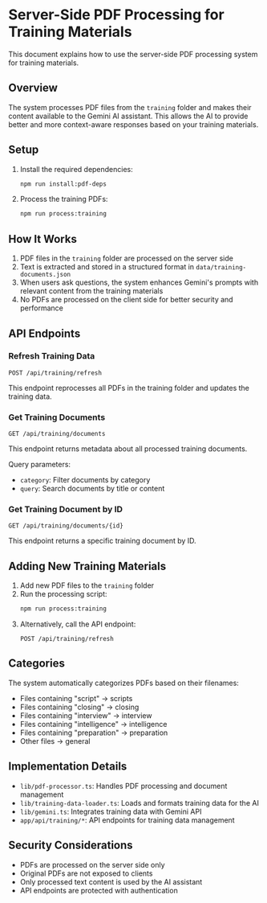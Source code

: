 # Server-Side PDF Processing for Training Materials

This document explains how to use the server-side PDF processing system for training materials.

## Overview

The system processes PDF files from the `training` folder and makes their content available to the Gemini AI assistant. This allows the AI to provide better and more context-aware responses based on your training materials.

## Setup

1. Install the required dependencies:
   ```bash
   npm run install:pdf-deps
   ```

2. Process the training PDFs:
   ```bash
   npm run process:training
   ```

## How It Works

1. PDF files in the `training` folder are processed on the server side
2. Text is extracted and stored in a structured format in `data/training-documents.json`
3. When users ask questions, the system enhances Gemini's prompts with relevant content from the training materials
4. No PDFs are processed on the client side for better security and performance

## API Endpoints

### Refresh Training Data

```
POST /api/training/refresh
```

This endpoint reprocesses all PDFs in the training folder and updates the training data.

### Get Training Documents

```
GET /api/training/documents
```

This endpoint returns metadata about all processed training documents.

Query parameters:
- `category`: Filter documents by category
- `query`: Search documents by title or content

### Get Training Document by ID

```
GET /api/training/documents/{id}
```

This endpoint returns a specific training document by ID.

## Adding New Training Materials

1. Add new PDF files to the `training` folder
2. Run the processing script:
   ```bash
   npm run process:training
   ```
3. Alternatively, call the API endpoint:
   ```
   POST /api/training/refresh
   ```

## Categories

The system automatically categorizes PDFs based on their filenames:

- Files containing "script" → scripts
- Files containing "closing" → closing
- Files containing "interview" → interview
- Files containing "intelligence" → intelligence
- Files containing "preparation" → preparation
- Other files → general

## Implementation Details

- `lib/pdf-processor.ts`: Handles PDF processing and document management
- `lib/training-data-loader.ts`: Loads and formats training data for the AI
- `lib/gemini.ts`: Integrates training data with Gemini API
- `app/api/training/*`: API endpoints for training data management

## Security Considerations

- PDFs are processed on the server side only
- Original PDFs are not exposed to clients
- Only processed text content is used by the AI assistant
- API endpoints are protected with authentication
